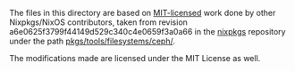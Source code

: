 The files in this directory are based on [MIT-licensed](https://github.com/NixOS/nixpkgs/blob/a6e0625f3799f44149d529c340c4e0659f3a0a66/COPYING) work done by other Nixpkgs/NixOS contributors, taken from revision a6e0625f3799f44149d529c340c4e0659f3a0a66 in the [nixpkgs](https://github.com/NixOS/nixpkgs/) repository under the path [pkgs/tools/filesystems/ceph/](https://github.com/NixOS/nixpkgs/blob/a6e0625f3799f44149d529c340c4e0659f3a0a66/pkgs/development/python-modules/cherrypy/).

The modifications made are licensed under the MIT License as well.
